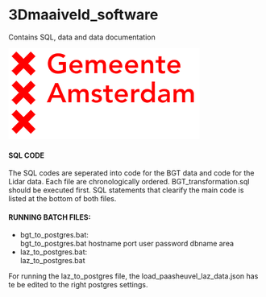 # 3Dmaaiveld_software
Contains SQL, data and data documentation

![Alt](png/download_GA_image.png "In opdracht van:")


#### SQL CODE
The SQL codes are seperated into code for the BGT data and code for the Lidar data. Each file are chronologically ordered. BGT_transformation.sql should be executed first.
SQL statements that clearify the main code is listed at the bottom of both files. 

#### RUNNING BATCH FILES:
- bgt_to_postgres.bat:<br>
bgt_to_postgres.bat hostname port user password dbname area
- laz_to_postgres.bat: <br>
laz_to_postgres.bat

For running the laz_to_postgres file, the load_paasheuvel_laz_data.json has te be edited to the right postgres settings. 



